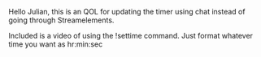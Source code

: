 Hello Julian, this is an QOL for updating the timer using chat instead of going through Streamelements. 


Included is a video of using the !settime command. Just format whatever time you want as hr:min:sec 
